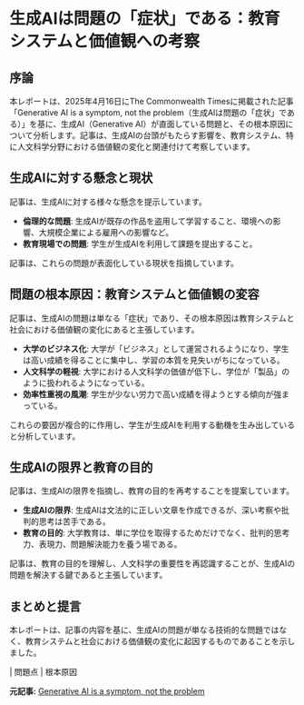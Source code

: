 # 生成AIは問題の「症状」である：教育システムと価値観への考察

## 序論

本レポートは、2025年4月16日にThe Commonwealth Timesに掲載された記事「Generative AI is a symptom, not the problem（生成AIは問題の「症状」である）」を基に、生成AI（Generative AI）が直面している問題と、その根本原因について分析します。記事は、生成AIの台頭がもたらす影響を、教育システム、特に人文科学分野における価値観の変化と関連付けて考察しています。

## 生成AIに対する懸念と現状

記事は、生成AIに対する様々な懸念を提示しています。

* **倫理的な問題**: 生成AIが既存の作品を盗用して学習すること、環境への影響、大規模企業による雇用への影響など。
* **教育現場での問題**: 学生が生成AIを利用して課題を提出すること。

記事は、これらの問題が表面化している現状を指摘しています。

## 問題の根本原因：教育システムと価値観の変容

記事は、生成AIの問題は単なる「症状」であり、その根本原因は教育システムと社会における価値観の変化にあると主張しています。

* **大学のビジネス化**: 大学が「ビジネス」として運営されるようになり、学生は高い成績を得ることに集中し、学習の本質を見失いがちになっている。
* **人文科学の軽視**: 大学における人文科学の価値が低下し、学位が「製品」のように扱われるようになっている。
* **効率性重視の風潮**: 学生が少ない労力で高い成績を得ようとする傾向が強まっている。

これらの要因が複合的に作用し、学生が生成AIを利用する動機を生み出していると分析しています。

## 生成AIの限界と教育の目的

記事は、生成AIの限界を指摘し、教育の目的を再考することを提案しています。

* **生成AIの限界**: 生成AIは文法的に正しい文章を作成できるが、深い考察や批判的思考は苦手である。
* **教育の目的**: 大学教育は、単に学位を取得するためだけでなく、批判的思考力、表現力、問題解決能力を養う場である。

記事は、教育の目的を理解し、人文科学の重要性を再認識することが、生成AIの問題を解決する鍵であると主張しています。

## まとめと提言

本レポートは、記事の内容を基に、生成AIの問題が単なる技術的な問題ではなく、教育システムと社会における価値観の変化に起因するものであることを示しました。

| 問題点 | 根本原因 

**元記事:** [Generative AI is a symptom, not the problem](https://commonwealthtimes.org/2025/04/16/generative-ai-is-a-symptom-not-the-problem/)